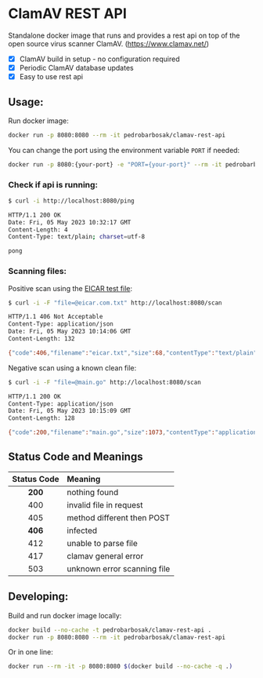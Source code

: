 # ClamAV REST API

Standalone docker image that runs and provides a rest api on top of the open source virus scanner ClamAV. (https://www.clamav.net/)

- [x] ClamAV build in setup - no configuration required
- [x] Periodic ClamAV database updates
- [x] Easy to use rest api

## Usage:

Run docker image:
```bash
docker run -p 8080:8080 --rm -it pedrobarbosak/clamav-rest-api
```

You can change the port using the environment variable `PORT` if needed:
```bash
docker run -p 8080:{your-port} -e "PORT={your-port}" --rm -it pedrobarbosak/clamav-rest-api
```

### Check if api is running:
```bash
$ curl -i http://localhost:8080/ping

HTTP/1.1 200 OK
Date: Fri, 05 May 2023 10:32:17 GMT
Content-Length: 4
Content-Type: text/plain; charset=utf-8

pong
```

### Scanning files:

Positive scan using the [EICAR test file](https://en.wikipedia.org/wiki/EICAR_test_file):
```bash
$ curl -i -F "file=@eicar.com.txt" http://localhost:8080/scan

HTTP/1.1 406 Not Acceptable
Content-Type: application/json
Date: Fri, 05 May 2023 10:14:06 GMT
Content-Length: 132

{"code":406,"filename":"eicar.txt","size":68,"contentType":"text/plain","status":"FOUND","hash":"","description":"Eicar-Signature"}
```

Negative scan using a known clean file:
```bash
$ curl -i -F "file=@main.go" http://localhost:8080/scan

HTTP/1.1 200 OK
Content-Type: application/json
Date: Fri, 05 May 2023 10:15:09 GMT
Content-Length: 128

{"code":200,"filename":"main.go","size":1073,"contentType":"application/octet-stream","status":"OK","hash":"","description":""}
```

## Status Code and Meanings

| Status Code | Meaning                     |
|:-----------:|:----------------------------|
|   **200**   | nothing found               |
|     400     | invalid file in request     |
|     405     | method different then POST  |
|   **406**   | infected                    |
|     412     | unable to parse file        |
|     417     | clamav general error        |
|     503     | unknown error scanning file |

## Developing:

Build and run docker image locally:
```bash
docker build --no-cache -t pedrobarbosak/clamav-rest-api .
docker run -p 8080:8080 --rm -it pedrobarbosak/clamav-rest-api
```

Or in one line:
```bash
docker run --rm -it -p 8080:8080 $(docker build --no-cache -q .)
```